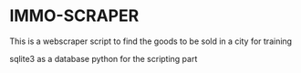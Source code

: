 # IMMO-SCRAPER
This is a webscraper script to find the goods to be sold in a city for training

sqlite3 as a database 
python for the scripting part
